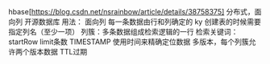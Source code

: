 hbase[https://blog.csdn.net/nsrainbow/article/details/38758375]
分布式，面向列 开源数据库
用法：
面向列 每一条数据由行和列确定的 ky 
创建表的时候需要指定列名（至少一项）
列簇：多条数据组成检索逻辑的一行
检索关键词： 
startRow  limit条数 
TIMESTAMP 使用时间来精确定位数据
多版本，每个列簇允许两个版本数据
TTL过期